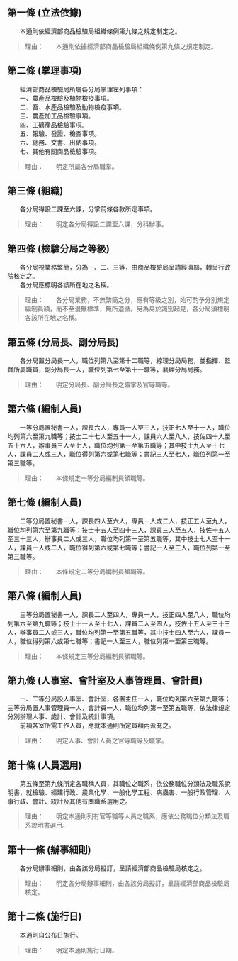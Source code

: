 第一條 (立法依據)
-----------------
　　本通則依經濟部商品檢驗局組織條例第九條之規定制定之。  
> 理由：　　本通則依據經濟部商品檢驗局組織條例第九條之規定制定。



第二條 (掌理事項)
-----------------
　　經濟部商品檢驗局所屬各分局掌理左列事項：  
　　一、農產品檢驗及植物檢疫事項。  
　　二、畜、水產品檢驗及動物檢疫事項。  
　　三、農產加工品檢驗事項。  
　　四、工礦產品檢驗事項。  
　　五、報驗、發證、檢查事項。  
　　六、總務、文書、出納事項。  
　　七、其他有關商品檢驗事項。  
> 理由：　　明定所屬各分局職掌。



第三條 (組織)
-------------
　　各分局得設二課至六課，分掌前條各款所定事項。  
> 理由：　　明定各分局得設二課至六課，分科辦事。



第四條 (檢驗分局之等級)
-----------------------
　　各分局視業務繁簡，分為一、二、三等，由商品檢驗局呈請經濟部，轉呈行政院核定之。  
　　各分局應標明各該所在地之名稱。  
> 理由：　　各分局業務，不無繁簡之分，應有等級之別，始可酌予分別規定編制員額，而不至漫無標準，無所遵循。另為易於識別起見，各分局須標明各該所在地之名稱。



第五條 (分局長、副分局長)
-------------------------
　　各分局置分局長一人，職位列第八至第十二職等，綜理分局局務，並指揮、監督所屬職員，副分局長一人，職位列第七至第十一職等，襄理分局局務。  
> 理由：　　明定分局長、副分局長之職掌及官等職等。



第六條 (編制人員)
-----------------
　　一等分局置秘書一人，課長六人，專員一人至三人，技正七人至十一人，職位均列第六至第九職等；技士二十七人至五十一人，課員六人至八人，技佐四十人至五十六人，辦事員三人至七人，職位均列第一至第五職等；其中技士九人至十七人，課員二人或三人，職位得列第六或第七職等；書記三人至七人，職位列第一至第三職等。  
> 理由：　　本條規定一等分局編制員額職等。



第七條 (編制人員)
-----------------
　　二等分局置秘書一人，課長四人至六人，專員一人或二人，技正五人至九人，職位均列第六至第九職等；技士十五人至四十三人，課員三人至五人，技佐十五人至三十三人，辦事員二人或三人，職位均列第一至第五職等，其中技士七人至十一人，課員一人或二人，職位得列第六或第七職等；書記一人至三人，職位列第一至第三職等。  
> 理由：　　本條規定二等分局編制員額職等。



第八條 (編制人員)
-----------------
　　三等分局置秘書一人，課長二人至四人，專員一人，技正四人至八人，職位均列第六至第九職等；技士十一人至十七人，課員二人至四人，技佐十五人至三十三人，辦事員二人或三人，職位均列第一至第五職等，其中技士四人至六人，課員一人，職位得列第六或第七職等；書記一人至三人，職位列第一至第三職等。  
> 理由：　　本條規定三等分局編制員額職等。



第九條 (人事室、會計室及人事管理員、會計員)
-------------------------------------------
　　一、二等分局設人事室、會計室，各置主任一人，職位均列第六至第九職等；三等分局置人事管理員一人，會計員一人，職位均列第一至第五職等，依法律規定分別辦理人事、歲計、會計及統計事項。  
　　前項各室所需工作人員，應就本通則所定員額內派充之。  
> 理由：　　明定人事、會計人員之官等職等及職掌。



第十條 (人員選用)
-----------------
　　第五條至第九條所定各職稱人員，其職位之職系，依公務職位分類法及職系說明書，就檢驗、經建行政、農業化學、一般化學工程、病蟲害、一般行政管理、人事行政、會計、統計及其他有關職系選用之。  
> 理由：　　明定本通則列有官等職等人員之職系，應依公務職位分類法及職系說明書選用。



第十一條 (辦事細則)
-------------------
　　各分局辦事細則，由各該分局擬訂，呈請經濟部商品檢驗局核定之。  
> 理由：　　明定各分局辦事細則，由各該分局擬訂，呈請經濟部商品檢驗局核定。



第十二條 (施行日)
-----------------
　　本通則自公布日施行。  
> 理由：　　明定本通則施行日期。